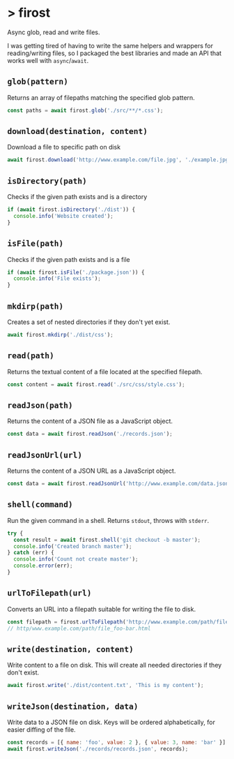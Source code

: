 # > firost

Async glob, read and write files.

I was getting tired of having to write the same helpers and wrappers for
reading/writing files, so I packaged the best libraries and made an API that
works well with `async`/`await`.

## `glob(pattern)`

Returns an array of filepaths matching the specified glob pattern.

```js
const paths = await firost.glob('./src/**/*.css');
```

## `download(destination, content)`

Download a file to specific path on disk

```js
await firost.download('http://www.example.com/file.jpg', './example.jpg');
```

## `isDirectory(path)`

Checks if the given path exists and is a directory

```js
if (await firost.isDirectory('./dist')) {
  console.info('Website created');
}
```

## `isFile(path)`

Checks if the given path exists and is a file

```js
if (await firost.isFile('./package.json')) {
  console.info('File exists');
}
```

## `mkdirp(path)`

Creates a set of nested directories if they don't yet exist.

```js
await firost.mkdirp('./dist/css');
```


## `read(path)`

Returns the textual content of a file located at the specified filepath.

```js
const content = await firost.read('./src/css/style.css');
```

## `readJson(path)`

Returns the content of a JSON file as a JavaScript object.

```js
const data = await firost.readJson('./records.json');
```

## `readJsonUrl(url)`

Returns the content of a JSON URL as a JavaScript object.

```js
const data = await firost.readJsonUrl('http://www.example.com/data.json');
```

## `shell(command)`

Run the given command in a shell. Returns `stdout`, throws with `stderr`.

```js
try {
  const result = await firost.shell('git checkout -b master');
  console.info('Created branch master');
} catch (err) {
  console.info('Count not create master');
  console.error(err);
}
```

## `urlToFilepath(url)`

Converts an URL into a filepath suitable for writing the file to disk.

```js
const filepath = firost.urlToFilepath('http://www.example.com/path/file.html?foo=bar');
// http/www.example.com/path/file_foo-bar.html
```

## `write(destination, content)`

Write content to a file on disk. This will create all needed directories if they
don't exist.

```js
await firost.write('./dist/content.txt', 'This is my content');
```

## `writeJson(destination, data)`

Write data to a JSON file on disk. Keys will be ordered alphabetically, for
easier diffing of the file.

```js
const records = [{ name: 'foo', value: 2 }, { value: 3, name: 'bar' }];
await firost.writeJson('./records/records.json', records);
```
